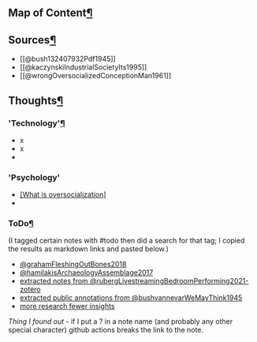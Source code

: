 
## Map of Content[¶](https://shawngraham.github.io/hist1900c-demo-memex/#map-of-content "Permanent link")

## Sources[¶](https://shawngraham.github.io/hist1900c-demo-memex/#sources "Permanent link")

-   [[@bush132407932Pdf1945]]
- [[@kaczynskiIndustrialSocietyIts1995]]
- [[@wrongOversocializedConceptionMan1961]]


## Thoughts[¶](https://shawngraham.github.io/hist1900c-demo-memex/#thoughts "Permanent link")

### 'Technology'[¶](https://shawngraham.github.io/hist1900c-demo-memex/#gender "Permanent link")

- x
- x
- 

### 'Psychology'
- [[What is oversocialization]](https://sci-hub.ru/10.2307/2089854)
- 


### ToDo[¶](https://shawngraham.github.io/hist1900c-demo-memex/#todo "Permanent link")

(I tagged certain notes with #todo then did a search for that tag; I copied the results as markdown links and pasted below.)

-   [@grahamFleshingOutBones2018](https://shawngraham.github.io/hist1900c-demo-memex/sources/%40grahamFleshingOutBones2018/)
-   [@hamilakisArchaeologyAssemblage2017](https://shawngraham.github.io/hist1900c-demo-memex/sources/%40hamilakisArchaeologyAssemblage2017/)
-   [extracted notes from @rubergLivestreamingBedroomPerforming2021-zotero](https://shawngraham.github.io/hist1900c-demo-memex/thoughts/extracted%20notes%20from%20%40rubergLivestreamingBedroomPerforming2021-zotero/)
-   [extracted public annotations from @bushvannevarWeMayThink1945](https://shawngraham.github.io/hist1900c-demo-memex/thoughts/extracted%20public%20annotations%20from%20%40bushvannevarWeMayThink1945/)
-   [more research fewer insights](https://shawngraham.github.io/hist1900c-demo-memex/thoughts/more%20research%20fewer%20insights/)

_Thing I found out_ - if I put a ? in a note name (and probably any other special character) github actions breaks the link to the note.